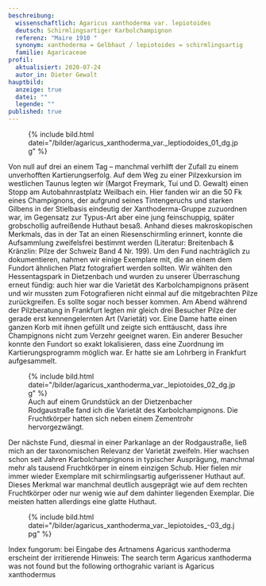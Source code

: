 ```yaml
---
beschreibung:
  wissenschaftlich: Agaricus xanthoderma var. lepiotoides
  deutsch: Schirmlingsartiger Karbolchampignon
  referenz: "Maire 1910 "
  synonym: xanthoderma = Gelbhaut / lepiotoides = schirmlingsartig
  familie: Agaricaceae
profil:
  aktualisiert: 2020-07-24
  autor_in: Dieter Gewalt
hauptbild:
  anzeige: true
  datei: ""
  legende: ""
published: true
---
```

<figure class="standard">
  {% include bild.html datei="/bilder/agaricus_xanthoderma_var._leptiodoides_01_dg.jpg" %}
</figure>

Von null auf drei an einem Tag – manchmal verhilft der Zufall zu einem unverhofften Kartierungserfolg. Auf dem Weg zu einer Pilzexkursion im westlichen Taunus legten wir (Margot Freymark, Tui und D. Gewalt) einen Stopp am Autobahnrastplatz Weilbach ein. Hier fanden wir an die 50 Fk eines Champignons, der aufgrund seines Tintengeruchs und starken Gilbens in der Stielbasis eindeutig der Xanthoderma-Gruppe zuzuordnen war, im Gegensatz zur Typus-Art aber eine jung feinschuppig, später grobschollig aufreißende Huthaut besaß. Anhand dieses makroskopischen Merkmals, das in der Tat an einen Riesenschirmling erinnert, konnte die Aufsammlung zweifelsfrei bestimmt werden (Literatur: Breitenbach & Kränzlin: Pilze der Schweiz Band 4 Nr. 199). Um den Fund nachträglich zu dokumentieren, nahmen wir einige Exemplare mit, die an einem dem Fundort ähnlichen Platz fotografiert werden sollten. Wir wählten den Hessentagspark in Dietzenbach und wurden zu unserer Überraschung erneut fündig: auch hier war die Varietät des Karbolchampignons präsent und wir mussten zum Fotografieren nicht einmal auf die mitgebrachten Pilze zurückgreifen. Es sollte sogar noch besser kommen. Am Abend während der Pilzberatung in Frankfurt legten mir gleich drei Besucher Pilze der gerade erst kennengelernten Art (Varietät) vor. Eine Dame hatte einen ganzen Korb mit ihnen gefüllt und zeigte sich enttäuscht, dass ihre Champignons nicht zum Verzehr geeignet waren. Ein anderer Besucher konnte den Fundort so exakt lokalisieren, dass eine Zuordnung im Kartierungsprogramm möglich war. Er hatte sie am Lohrberg in Frankfurt aufgesammelt.

<figure class="standard">
  {% include bild.html datei="/bilder/agaricus_xanthoderma_var._lepiotoides_02_dg.jpg" %}
  <figcaption>Auch auf einem Grundstück an der Dietzenbacher Rodgaustraße fand ich die Varietät des Karbolchampignons. Die Fruchtkörper hatten sich neben einem Zementrohr hervorgezwängt.</figcaption>
</figure>

Der nächste Fund, diesmal in einer Parkanlage an der Rodgaustraße, ließ mich an der taxonomischen Relevanz der Varietät zweifeln. Hier wachsen schon seit Jahren Karbolchampignons in typischer Ausprägung, manchmal mehr als tausend Fruchtkörper in einem einzigen Schub. Hier fielen mir immer wieder Exemplare mit schirmlingsartig aufgerissener Huthaut auf. Dieses Merkmal war manchmal deutlich ausgeprägt wie auf dem rechten Fruchtkörper oder nur wenig wie auf dem dahinter liegenden Exemplar. Die meisten hatten allerdings eine glatte Huthaut.

<figure class="standard">
  {% include bild.html datei="/bilder/agaricus_xanthoderma_var._lepiotoides_-03_dg.jpg" %}
</figure>

Index fungorum: bei Eingabe des Artnamens Agaricus xanthoderma erscheint der irritierende Hinweis: The search term Agaricus xanthoderma was not found but the following orthograhic variant is Agaricus xanthodermus